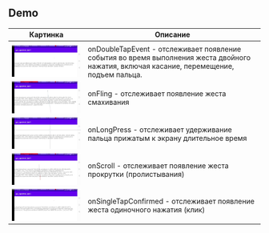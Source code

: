 ## Demo

| Картинка                                                           | Описание                                                                                                                                  |
| ------------------------------------------------------------------ | ----------------------------------------------------------------------------------------------------------------------------------------- |
|                                                                    |                                                                                                                                           |
| <img width="400" src="gpi_rep/_assets/onDoubleTapEvent.jpg" />     | onDoubleTapEvent - отслеживает появление события во время выполнения жеста двойного нажатия, включая касание, перемещение, подъем пальца. |
| <img width="400" src="gpi_rep/_assets/onFling.jpg" />              | onFling - отслеживает появление жеста смахивания                                                                                          |
| <img width="400" src="gpi_rep/_assets/onLongPress.jpg" />          | onLongPress - отслеживает удерживание пальца прижатым к экрану длительное время                                                           |
| <img width="400" src="gpi_rep/_assets/onScroll.jpg" />             | onScroll - отслеживает появление жеста прокрутки (пролистывания)                                                                          |
| <img width="400" src="gpi_rep/_assets/onSingleTapConfirmed.jpg" /> | onSingleTapConfirmed - отслеживает появление жеста одиночного нажатия (клик)                                                              |
